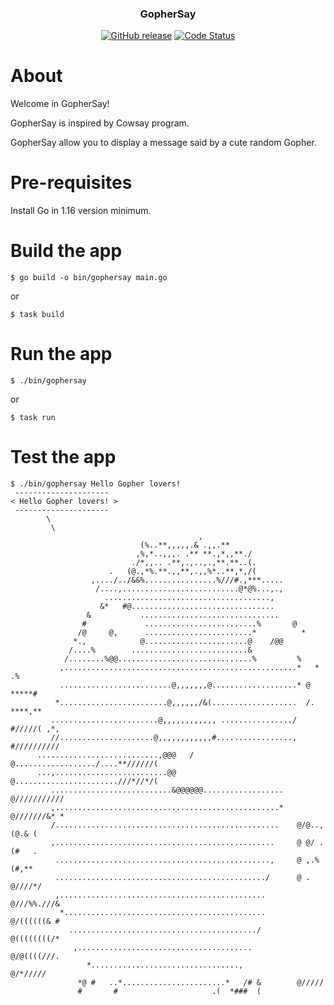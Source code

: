 <p align="center">
  <h3 align="center">GopherSay</h3>
  <p align="center">
    <a href="https://github.com/scraly/gophersay/releases/latest"><img alt="GitHub release" src="https://img.shields.io/github/v/release/scraly/gophersay.svg?logo=github&style=flat-square"></a>
    <a href="https://goreportcard.com/report/github.com/scraly/gophersay"><img src="https://goreportcard.com/badge/github.com/scraly/gophersay" alt="Code Status" /></a>
  </p>
</p>

# About

Welcome in GopherSay!

GopherSay is inspired by Cowsay program.

GopherSay allow you to display a message said by a cute random Gopher.

# Pre-requisites

Install Go in 1.16 version minimum.

# Build the app

`$ go build -o bin/gophersay main.go`

or

`$ task build`

# Run the app

`$ ./bin/gophersay`

or

`$ task run`

# Test the app

```
$ ./bin/gophersay Hello Gopher lovers!
 ---------------------
< Hello Gopher lovers! >
 ---------------------
        \
         \
                                          ,
                             (%..**,,,,,.& .,,.**
                            ,%,*..,,,. .** **.,*,,**./
                           ./*,,.. .**,.,..,.,**.**..(.
                      .   (@.,*%.**.,,**,.,,%*..**,*,/(
                  ,..../../&&%................%///#.,***.....
                   /....,..........................@*@%...,.,
                     .....................................,
                    &*   #@................................
                 &           ...............................
                #             .........................%       @
               /@     @,      ........................*          *
              *.,            @.......................@    /@@
             /....%        ..........................&
            /........%@@..............................%         %
           ,....................................................*   *   .%
           .........................@,,,,,,,@...................* @   *****#
          *........................@,,,,,,/&(...................  /. ****,**
         ........................@,,,,,,,,,,,, ................/ #/////( ,*,
         //.....................@,,,,,,,,,,,,#................., #//////////
      ...........................,@@@   /  @................../....**//////(
      ...,.........................@@      @.......................///*//*/(
         ...........................&@@@@@@..................   @///////////
         ,..................................................*   @///////&* *
         /..................................................    @/@..,(@.& (
         ,.................................................     @ @/ .(#   .
          ................................................,     @ ,.%(#,**
          .............................................../      @ . @////*/
          ,..............................................       @///%%.///&
           *.............................................       @/((((((& #
             ........................................../        @((((((((/*
              ,.......................................          @/@((((///.
                 *.................................,            @/*/////
               *@ #   ..*.......................*   /# &        @/////
               #       #                     .(  *###  (
```